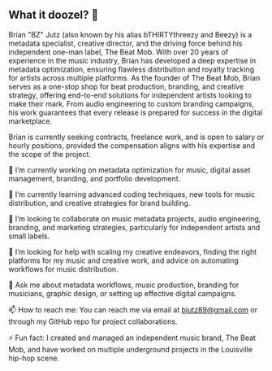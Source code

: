 ## What it doozel? 👋
Brian "BZ" Jutz (also known by his alias bTHIRTYthreezy and Beezy) is a metadata specialist, creative director, and the driving force behind his independent one-man label, The Beat Mob. With over 20 years of experience in the music industry, Brian has developed a deep expertise in metadata optimization, ensuring flawless distribution and royalty tracking for artists across multiple platforms. As the founder of The Beat Mob, Brian serves as a one-stop shop for beat production, branding, and creative strategy, offering end-to-end solutions for independent artists looking to make their mark. From audio engineering to custom branding campaigns, his work guarantees that every release is prepared for success in the digital marketplace.

Brian is currently seeking contracts, freelance work, and is open to salary or hourly positions, provided the compensation aligns with his expertise and the scope of the project.

🔭 I’m currently working on metadata optimization for music, digital asset management, branding, and portfolio development.

🌱 I’m currently learning advanced coding techniques, new tools for music distribution, and creative strategies for brand building.

👯 I’m looking to collaborate on music metadata projects, audio engineering, branding, and marketing strategies, particularly for independent artists and small labels.

🤔 I’m looking for help with scaling my creative endeavors, finding the right platforms for my music and creative work, and advice on automating workflows for music distribution.

💬 Ask me about metadata workflows, music production, branding for musicians, graphic design, or setting up effective digital campaigns.

📫 How to reach me: You can reach me via email at bjutz89@gmail.com or through my GitHub repo for project collaborations.

⚡ Fun fact: I created and managed an independent music brand, The Beat Mob, and have worked on multiple underground projects in the Louisville hip-hop scene.

<!--
**TheBeatMobMedia/TheBeatMobMedia** is a ✨ _special_ ✨ repository because its `README.md` (this file) appears on your GitHub profile.


🔭 I’m currently working on metadata optimization for music, digital asset management, branding, and portfolio development.

🌱 I’m currently learning advanced coding techniques, new tools for music distribution, and creative strategies for brand building.

👯 I’m looking to collaborate on music metadata projects, audio engineering, branding, and marketing strategies, particularly for independent artists and small labels.

🤔 I’m looking for help with scaling my creative endeavors, finding the right platforms for my music and creative work, and advice on automating workflows for music distribution.

💬 Ask me about metadata workflows, music production, branding for musicians, graphic design, or setting up effective digital campaigns.

📫 How to reach me: You can reach me via email at bjutz89@gmail.com or through my GitHub repo for project collaborations.

😄 Pronouns: He/Him

⚡ Fun fact: I created and managed an independent music brand, The Beat Mob, and have worked on multiple underground projects in the Louisville hip-hop scene.
-->
